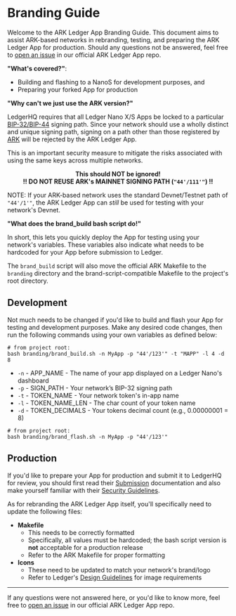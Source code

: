 
# Branding Guide

Welcome to the ARK Ledger App Branding Guide. This document aims to assist ARK-based networks in rebranding, testing, and preparing the ARK Ledger App for production. Should any questions not be answered, feel free to [open an issue](https://github.com/ArkEcosystem/ledger/issues/new/choose) in our official ARK Ledger App repo.

**"What's covered?"**:

* Building and flashing to a NanoS for development purposes, and
* Preparing your forked App for production

**"Why can't we just use the ARK version?"**

LedgerHQ requires that all Ledger Nano X/S Apps be locked to a particular [BIP-32/BIP-44](https://developers.ledger.com/docs/nano-app/secure-app/#restrict-apps-to-coin-specific-bip32-prefix) signing path. Since your network should use a wholly distinct and unique signing path, signing on a path other than those registered by [ARK](https://github.com/satoshilabs/slips/blob/master/slip-0044.md) will be rejected by the ARK Ledger App.

This is an important security measure to mitigate the risks associated with using the same keys across multiple networks.

<div style="width: 100%; float: inherit; margin: auto; text-align: center">

<b>This should NOT be ignored!</b><br>
<b>!! DO NOT REUSE ARK's MAINNET SIGNING PATH (<code>"44'/111'"</code>) !!</b>

</div>

NOTE: If your ARK-based network uses the standard Devnet/Testnet path of `"44'/1'"`, the ARK Ledger App can _still_ be used for testing with your network's Devnet.

**"What does the brand_build bash script do!"**

In short, this lets you quickly deploy the App for testing using your network's variables. These variables also indicate what needs to be hardcoded for your App before submission to Ledger.

The `brand_build` script will also move the official ARK Makefile to the `branding` directory and the brand-script-compatible Makefile to the project's root directory.

## Development

Not much needs to be changed if you'd like to build and flash your App for testing and development purposes. Make any desired code changes, then run the following commands using your own variables as defined below:

```shell
# from project root:
bash branding/brand_build.sh -n MyApp -p "44'/123'" -t "MAPP" -l 4 -d 8
```

* `-n` - APP_NAME - The name of your app displayed on a Ledger Nano's dashboard
* `-p` - SIGN_PATH - Your network’s BIP-32 signing path
* `-t` - TOKEN_NAME - Your network token's in-app name
* `-l` - TOKEN_NAME_LEN - The char count of your token name
* `-d` - TOKEN_DECIMALS - Your tokens decimal count (e.g., 0.00000001 = 8)

```shell
# from project root:
bash branding/brand_flash.sh -n MyApp -p "44'/123'"
```

## Production

If you'd like to prepare your App for production and submit it to LedgerHQ for review, you should first read their [Submission](https://developers.ledger.com/docs/nano-app/deliverables-checklist/) documentation and also make yourself familiar with their [Security Guidelines](https://developers.ledger.com/docs/nano-app/secure-app/).

As for rebranding the ARK Ledger App itself, you'll specifically need to update the following files:

* **Makefile**
    * This needs to be correctly formatted
    * Specifically, all values must be hardcoded; the bash script version is                     **not** acceptable for a production release
    * Refer to the ARK Makefile for proper formatting
* **Icons**
    * These need to be updated to match your network's brand/logo
    * Refer to Ledger's [Design Guidelines](https://developers.ledger.com/docs/nano-app/design-requirements/) for image requirements

---

If any questions were not answered here, or you'd like to know more, feel free to [open an issue](https://github.com/ArkEcosystem/ledger/issues/new/choose) in our official ARK Ledger App repo.
